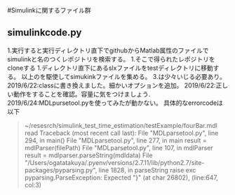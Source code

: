 #Simulinkに関するファイル群
## simulinkcode.py
1.実行すると実行ディレクトリ直下でgithubからMatlab属性のファイルでsimulinkと名のつくレポジトリを検索する。
1.そこで得られたレポジトリをcloneする
1.ディレクトリ直下にあるslxファイルをtestディレクトリに移動する。
以上のを駆使してsimukinkファイルを集める。
3.は少々いじる必要あり。
2019/6/22:classに書き換えました。細かいオプションを追加。
2019/6/22:正しい動作をすることを確認。容量に気をつけましょう.
2019/6/24:MDLpursetool.pyを使ってみたが動かない。
具体的なerrorcodeは以下

>~/resesrch/simulink_test_time_estimation/testExample/fourBar.mdl
>read
>Traceback (most recent call last):
>  File "MDLparsetool.py", line 294, in <module>
>    main()
>  File "MDLparsetool.py", line 277, in main
>    result = mdlParser(filePath)
>  File "MDLparsetool.py", line 107, in mdlParser
>    result = mdlparser.parseString(mdldata)
>  File "/Users/ogatatakuya/.pyenv/versions/2.7.11/lib/python2.7/site-packages/pyparsing.py", line 1828, in parseString
>    raise exc
>pyparsing.ParseException: Expected "}" (at char 26802), (line:647, col:3)